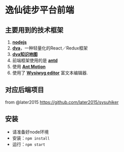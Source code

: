 # 逸仙徒步平台前端

## 主要用到的技术框架
1. **[nodejs](https://nodejs.org/zh-cn/)**
2. **[dva](https://github.com/dvajs/dva)**，一种轻量化的React／Redux框架
3. **[dva知识地图](https://github.com/dvajs/dva-knowledgemap)**
4. 前端框架使用的是 **[antd](https://ant.design/index-cn)**
5. 使用 **[Ant Motion](https://motion.ant.design/)**
6. 使用了 **[Wysiwyg editor](https://github.com/jpuri/react-draft-wysiwyg)** 富文本编辑器.

## 对应后端项目
from @later2015 https://github.com/later2015/sysuhiker

## 安装
- 请准备好node环境
- 安装：`npm install`
- 运行：`npm start`
